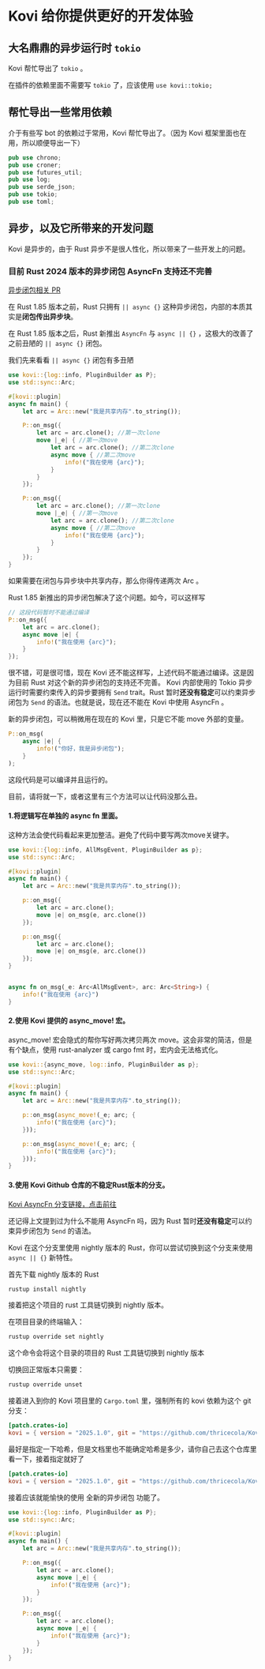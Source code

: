 # Kovi 给你提供更好的开发体验

## 大名鼎鼎的异步运行时 `tokio`

Kovi 帮忙导出了 `tokio` 。

在插件的依赖里面不需要写 `tokio` 了，应该使用 ```use kovi::tokio;```

## 帮忙导出一些常用依赖

介于有些写 bot 的依赖过于常用，Kovi 帮忙导出了。（因为 Kovi 框架里面也在用，所以顺便导出一下）

```rust
pub use chrono;
pub use croner;
pub use futures_util;
pub use log;
pub use serde_json;
pub use tokio;
pub use toml;
```

## 异步，以及它所带来的开发问题

Kovi 是异步的，由于 Rust 异步不是很人性化，所以带来了一些开发上的问题。

### 目前 Rust 2024 版本的异步闭包 AsyncFn 支持还不完善

[异步闭包相关 PR](https://github.com/rust-lang/rust/pull/132706)

在 Rust 1.85 版本之前，Rust 只拥有 `|| async {}` 这种异步闭包，内部的本质其实是**闭包传出异步块**。

在 Rust 1.85 版本之后，Rust 新推出 `AsyncFn` 与 `async || {}` ，这极大的改善了之前丑陋的 `|| async {}` 闭包。

我们先来看看 `|| async {}` 闭包有多丑陋

```rust
use kovi::{log::info, PluginBuilder as P};
use std::sync::Arc;

#[kovi::plugin]
async fn main() {
    let arc = Arc::new("我是共享内存".to_string());

    P::on_msg({
        let arc = arc.clone(); //第一次clone
        move |_e| { //第一次move
            let arc = arc.clone(); //第二次clone
            async move { //第二次move
                info!("我在使用 {arc}");
            }
        }
    });

    P::on_msg({
        let arc = arc.clone(); //第一次clone
        move |_e| { //第一次move
            let arc = arc.clone(); //第二次clone
            async move { //第二次move
                info!("我在使用 {arc}");
            }
        }
    });
}
```

如果需要在闭包与异步块中共享内存，那么你得传递两次 Arc 。

Rust 1.85 新推出的异步闭包解决了这个问题。如今，可以这样写

```rust
// 这段代码暂时不能通过编译
P::on_msg({
    let arc = arc.clone();
    async move |e| {
        info!("我在使用 {arc}");
    }
});
```

很不错，可是很可惜，现在 Kovi 还不能这样写，上述代码不能通过编译。这是因为目前 Rust 对这个新的异步闭包的支持还不完善。 Kovi 内部使用的 Tokio 异步运行时需要约束传入的异步要拥有 `Send` trait。Rust 暂时**还没有稳定**可以约束异步闭包为 `Send` 的语法。也就是说，现在还不能在 Kovi 中使用 AsyncFn 。

新的异步闭包，可以稍微用在现在的 Kovi 里，只是它不能 move 外部的变量。

```rust
P::on_msg(
    async |e| {
        info!("你好，我是异步闭包");
    }
);
```

这段代码是可以编译并且运行的。

目前，请将就一下，或者这里有三个方法可以让代码没那么丑。

#### 1.将逻辑写在单独的 async fn 里面。

这种方法会使代码看起来更加整洁。避免了代码中要写两次move关键字。

```rust
use kovi::{log::info, AllMsgEvent, PluginBuilder as p};
use std::sync::Arc;

#[kovi::plugin]
async fn main() {
    let arc = Arc::new("我是共享内存".to_string());

    p::on_msg({
        let arc = arc.clone();
        move |e| on_msg(e, arc.clone())
    });

    p::on_msg({
        let arc = arc.clone();
        move |e| on_msg(e, arc.clone())
    });
}


async fn on_msg(_e: Arc<AllMsgEvent>, arc: Arc<String>) {
    info!("我在使用 {arc}")
}
```

#### 2.使用 Kovi 提供的 async_move! 宏。

async_move! 宏会隐式的帮你写好两次拷贝两次 move。这会非常的简洁，但是有个缺点，使用 rust-analyzer 或 cargo fmt 时，宏内会无法格式化。

```rust
use kovi::{async_move, log::info, PluginBuilder as p};
use std::sync::Arc;

#[kovi::plugin]
async fn main() {
    let arc = Arc::new("我是共享内存".to_string());

    p::on_msg(async_move!(_e; arc; {
        info!("我在使用 {arc}");
    }));

    p::on_msg(async_move!(_e; arc; {
        info!("我在使用 {arc}");
    }));
}
```

#### 3.使用 Kovi Github 仓库的不稳定Rust版本的分支。

[Kovi AsyncFn 分支链接，点击前往](https://github.com/thricecola/Kovi/tree/rust-2024)

还记得上文提到过为什么不能用 AsyncFn 吗，因为 Rust 暂时**还没有稳定**可以约束异步闭包为 `Send` 的语法。

Kovi 在这个分支里使用 nightly 版本的 Rust，你可以尝试切换到这个分支来使用 `async || {}` 新特性。

首先下载 nightly 版本的 Rust

```sh
rustup install nightly
```

接着把这个项目的 rust 工具链切换到 nightly 版本。

在项目目录的终端输入：

```sh
rustup override set nightly
```

这个命令会将这个目录的项目的 Rust 工具链切换到 nightly 版本

切换回正常版本只需要：

```sh
rustup override unset
```

接着进入到你的 Kovi 项目里的 `Cargo.toml` 里，强制所有的 kovi 依赖为这个 git 分支：

```toml
[patch.crates-io]
kovi = { version = "2025.1.0", git = "https://github.com/thricecola/Kovi.git", branch = "rust-2024" }
```

最好是指定一下哈希，但是文档里也不能确定哈希是多少，请你自己去这个仓库里看一下，接着指定就好了

```toml
[patch.crates-io]
kovi = { version = "2025.1.0", git = "https://github.com/thricecola/Kovi.git", rev = "80ccf2c" }
```

接着应该就能愉快的使用 全新的异步闭包 功能了。

```rust
use kovi::{log::info, PluginBuilder as P};
use std::sync::Arc;

#[kovi::plugin]
async fn main() {
    let arc = Arc::new("我是共享内存".to_string());

    P::on_msg({
        let arc = arc.clone();
        async move |_e| {
            info!("我在使用 {arc}");
        }
    });

    P::on_msg({
        let arc = arc.clone();
        async move |_e| {
            info!("我在使用 {arc}");
        }
    });
}
```
